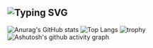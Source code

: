 ## ![Typing SVG](https://readme-typing-svg.demolab.com?font=Fira+Code&pause=1000&width=435&lines=Have+a+nice+day+!)


![Anurag's GitHub stats](https://github-readme-stats.vercel.app/api?username=Chen-77&show_icons=true&theme=tokyonight)
![Top Langs](https://github-readme-stats.vercel.app/api/top-langs/?username=Chen-77&layout=donut&theme=tokyonight)
![trophy](https://github-profile-trophy.vercel.app/?username=Chen-77&title=-Reviews&theme=algolia)
![Ashutosh's github activity graph](https://github-readme-activity-graph.vercel.app/graph?username=Chen-77&theme=react-dark)



<!--
**Chen-77/Chen-77** is a ✨ _special_ ✨ repository because its `README.md` (this file) appears on your GitHub profile.

Here are some ideas to get you started:

- 🔭 I’m currently working on ...
- 🌱 I’m currently learning ...
- 👯 I’m looking to collaborate on ...
- 🤔 I’m looking for help with ...
- 💬 Ask me about ...
- 📫 How to reach me: ...
- 😄 Pronouns: ...
- ⚡ Fun fact: ...
-->
